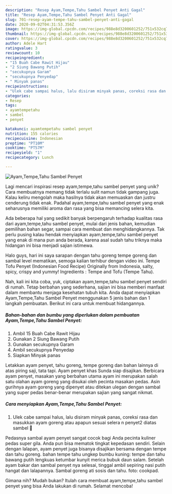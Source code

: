 ```yaml
---
description: "Resep Ayam,Tempe,Tahu Sambel Penyet Anti Gagal"
title: "Resep Ayam,Tempe,Tahu Sambel Penyet Anti Gagal"
slug: 701-resep-ayam-tempe-tahu-sambel-penyet-anti-gagal
date: 2020-09-02T04:31:53.356Z
image: https://img-global.cpcdn.com/recipes/988e8d3200601252/751x532cq70/ayamtempetahu-sambel-penyet-foto-resep-utama.jpg
thumbnail: https://img-global.cpcdn.com/recipes/988e8d3200601252/751x532cq70/ayamtempetahu-sambel-penyet-foto-resep-utama.jpg
cover: https://img-global.cpcdn.com/recipes/988e8d3200601252/751x532cq70/ayamtempetahu-sambel-penyet-foto-resep-utama.jpg
author: Adele Hart
ratingvalue: 3
reviewcount: 10
recipeingredient:
- "15 Buah Cabe Rawit Hijau"
- "2 Siung Bawang Putih"
- "secukupnya Garam"
- "secukupnya Penyedap"
- " Minyak panas"
recipeinstructions:
- "Ulek cabe sampai halus, lalu disiram minyak panas, coreksi rasa dan masukkan ayam goreng atau apapun sesuai selera n penyet2 diatas sambel 🤗"
categories:
- Resep
tags:
- ayamtempetahu
- sambel
- penyet

katakunci: ayamtempetahu sambel penyet 
nutrition: 155 calories
recipecuisine: Indonesian
preptime: "PT10M"
cooktime: "PT57M"
recipeyield: "1"
recipecategory: Lunch

---
```



![Ayam,Tempe,Tahu Sambel Penyet](https://img-global.cpcdn.com/recipes/988e8d3200601252/751x532cq70/ayamtempetahu-sambel-penyet-foto-resep-utama.jpg)

Lagi mencari inspirasi resep ayam,tempe,tahu sambel penyet yang unik? Cara membuatnya memang tidak terlalu sulit namun tidak gampang juga. Kalau keliru mengolah maka hasilnya tidak akan memuaskan dan justru cenderung tidak enak. Padahal ayam,tempe,tahu sambel penyet yang enak seharusnya memiliki aroma dan rasa yang bisa memancing selera kita.

Ada beberapa hal yang sedikit banyak berpengaruh terhadap kualitas rasa dari ayam,tempe,tahu sambel penyet, mulai dari jenis bahan, kemudian pemilihan bahan segar, sampai cara membuat dan menghidangkannya. Tak perlu pusing kalau hendak menyiapkan ayam,tempe,tahu sambel penyet yang enak di mana pun anda berada, karena asal sudah tahu triknya maka hidangan ini bisa menjadi sajian istimewa.

Halo guys, hari ini saya sarapan dengan tahu goreng tempe goreng dan sambal level mematikan, semoga kalian terhibur dengan video ini. Tempe Tofu Penyet (Indonesian Food Recipe) Originally from Indonesia, salty, spicy, crispy and yummy! Ingredients : Tempe and Tofu (Tempe Tahu).


Nah, kali ini kita coba, yuk, ciptakan ayam,tempe,tahu sambel penyet sendiri di rumah. Tetap berbahan yang sederhana, sajian ini bisa memberi manfaat dalam membantu menjaga kesehatan tubuh kita. Anda dapat menyiapkan Ayam,Tempe,Tahu Sambel Penyet menggunakan 5 jenis bahan dan 1 langkah pembuatan. Berikut ini cara untuk membuat hidangannya.

<!--inarticleads1-->

##### Bahan-bahan dan bumbu yang diperlukan dalam pembuatan Ayam,Tempe,Tahu Sambel Penyet:

1. Ambil 15 Buah Cabe Rawit Hijau
1. Gunakan 2 Siung Bawang Putih
1. Gunakan secukupnya Garam
1. Ambil secukupnya Penyedap
1. Siapkan  Minyak panas


Letakkan ayam penyet, tahu goreng, tempe goreng dan bahan lainnya di atas piring saji, tata tapi. Ayam penyet khas Sunda siap disajikan. Berbicara ayam penyet, masakan yang berbahan utama ayam ini merupakan salah satu olahan ayam goreng yang disukai oleh pecinta masakan pedas. Asin gurihnya ayam goreng yang dipenyet atau ditekan ulegan dengan sambal yang super pedas benar-benar merupakan sajian yang sangat nikmat. 

<!--inarticleads2-->

##### Cara menyiapkan Ayam,Tempe,Tahu Sambel Penyet:

1. Ulek cabe sampai halus, lalu disiram minyak panas, coreksi rasa dan masukkan ayam goreng atau apapun sesuai selera n penyet2 diatas sambel 🤗


Pedasnya sambal ayam penyet sangat cocok bagi Anda pecinta kuliner pedas super gila. Anda pun bisa mematok tingkat kepedasan sendiri. Selain dengan lalapan, ayam penyet juga bisanya disajikan bersama dengan tempe dan tahu goreng. bahan tempe tahu ungkep bumbu kuning: tempe dan tahu bawang putih lengkuas ketumbar kunyit merica bubuk daun salam. Setelah ayam bakar dan sambal penyet nya selesai, tinggal ambil sepiring nasi putih hangat dan lalapannya. Sambal goreng ati sosis dan tahu. foto: cookpad. 

Gimana nih? Mudah bukan? Itulah cara membuat ayam,tempe,tahu sambel penyet yang bisa Anda lakukan di rumah. Selamat mencoba!
